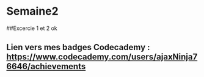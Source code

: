 # Semaine2
##Excercie 1  et 2 ok
## Lien vers mes badges Codecademy : https://www.codecademy.com/users/ajaxNinja76646/achievements


